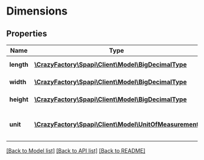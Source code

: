 # Dimensions

## Properties
Name | Type | Description | Notes
------------ | ------------- | ------------- | -------------
**length** | [**\CrazyFactory\Spapi\Client\Model\BigDecimalType**](BigDecimalType.md) | The length dimension. | 
**width** | [**\CrazyFactory\Spapi\Client\Model\BigDecimalType**](BigDecimalType.md) | The width dimension. | 
**height** | [**\CrazyFactory\Spapi\Client\Model\BigDecimalType**](BigDecimalType.md) | The height dimension. | 
**unit** | [**\CrazyFactory\Spapi\Client\Model\UnitOfMeasurement**](UnitOfMeasurement.md) | The unit of measurement for the dimensions. | 

[[Back to Model list]](../README.md#documentation-for-models) [[Back to API list]](../README.md#documentation-for-api-endpoints) [[Back to README]](../README.md)


